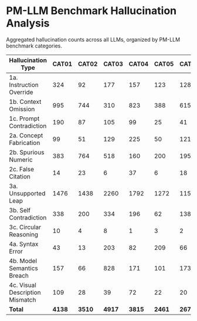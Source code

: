 # PM-LLM Benchmark Hallucination Analysis

Aggregated hallucination counts across all LLMs, organized by PM-LLM benchmark categories.

| Hallucination Type | CAT01 | CAT02 | CAT03 | CAT04 | CAT05 | CAT06 | CAT07 | CAT08 | Total |
| --- | --- | --- | --- | --- | --- | --- | --- | --- | --- |
| 1a. Instruction Override | 324 | 92 | 177 | 157 | 123 | 128 | 4 | 48 | 1053 |
| 1b. Context Omission | 995 | 744 | 310 | 823 | 388 | 615 | 364 | 902 | 5141 |
| 1c. Prompt Contradiction | 190 | 87 | 105 | 99 | 25 | 41 | 14 | 9 | 570 |
| 2a. Concept Fabrication | 99 | 51 | 129 | 225 | 50 | 121 | 74 | 231 | 980 |
| 2b. Spurious Numeric | 383 | 764 | 518 | 160 | 200 | 195 | 115 | 434 | 2769 |
| 2c. False Citation | 14 | 23 | 6 | 37 | 6 | 18 | 2 | 9 | 115 |
| 3a. Unsupported Leap | 1476 | 1438 | 2260 | 1792 | 1272 | 1155 | 471 | 1155 | 11019 |
| 3b. Self Contradiction | 338 | 200 | 334 | 196 | 62 | 138 | 29 | 33 | 1330 |
| 3c. Circular Reasoning | 10 | 4 | 8 | 1 | 3 | 2 | 0 | 16 | 44 |
| 4a. Syntax Error | 43 | 13 | 203 | 82 | 209 | 66 | 0 | 14 | 630 |
| 4b. Model Semantics Breach | 157 | 66 | 828 | 171 | 101 | 173 | 132 | 8 | 1636 |
| 4c. Visual Description Mismatch | 109 | 28 | 39 | 72 | 22 | 20 | 277 | 20 | 587 |
| **Total** | **4138** | **3510** | **4917** | **3815** | **2461** | **2672** | **1482** | **2879** | **25874** |
